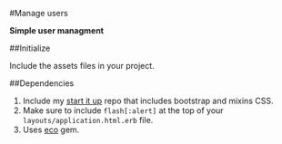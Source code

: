 #Manage users

**Simple user managment**

##Initialize

Include the assets files in your project.

##Dependencies

1. Include my <a href="https://github.com/jona/start_it_up">start it up</a> repo that includes bootstrap and mixins CSS.
3. Make sure to include ```flash[:alert]``` at the top of your ```layouts/application.html.erb``` file.
4. Uses <a href="https://github.com/sstephenson/ruby-eco">eco</a> gem.
